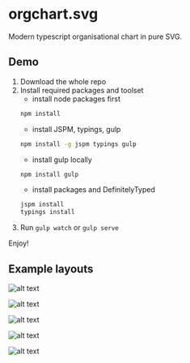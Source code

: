 # orgchart.svg
Modern typescript organisational chart in pure SVG.

## Demo
1. Download the whole repo
2. Install required packages and toolset
	* install node packages first
	```bash
	npm install 
	```
	* install JSPM, typings, gulp
	```bash
	npm install -g jspm typings gulp
	```
	* install gulp locally
	```bash
	npm install gulp
	```	
	* install packages and DefinitelyTyped
	```bash
	jspm install
	typings install
	```	
3. Run `gulp watch` or `gulp serve`	

Enjoy!

## Example layouts
![alt text][example1]

![alt text][example2]

![alt text][example3]

![alt text][example4]

![alt text][example5]





[example1]: https://zajiug-bn1305.files.1drv.com/y3mbrSSK3JtxHwyOpCwRJnssCgJwyPOI70sLtI4iB1GZpdhjm_yLArqjCkpiq1LFizL6FlmzjZAZJ7u6K__ihm1YVO_F3XarplXt6uoe1FNq_JaPmsMEY1kZetwWM90PcC1KlQqG99A7cJdJ9uuVFHJuaanLHACD36YUtfvJAAcZEc?width=1078&height=653&cropmode=none "Example nodes 1"
[example2]: https://zqjiug-bn1305.files.1drv.com/y3mJ5RQmH5Ms2i7AUi_Qz_DSnOEk08ylPzX9Bv1FOsuPLJMYfh44ES_4Por00RsDGKqPINf48OcEx88dxngG3OsI_hwhdt6htMvkj0ioCUH0EXFVbqbljRejtG66n1oFGy_Dfew_sCgeoruiu5-qp3yTnDHC1NN3qIUSPH7U0deSZY?width=1473&height=587&cropmode=none "Example nodes 2"
[example3]: https://bkjiug-bn1305.files.1drv.com/y3mGlf0eI0YcOK1wN8SviGgR5E6amPnOLm9ZnelYbjchm-i9s-JTX9xbUkzPkHKn3HWDpGhDODCKhazibdZS5Oss9dlVm2ZxdTnw6LMwDwoACeA3DaQuuMkgbfACzYTiuWk4dhEaDd70UsRjiTyO4F5f7NTULdOc-OigxWgwZmy4dI?width=589&height=580&cropmode=none "Example nodes 3"
[example4]: https://zkizga-bn1305.files.1drv.com/y3m8lmFguK5fUyf6zk27OTVVX6Ozv2X9VfkDzhnIfDeYG88Y3Dnv7twLY9J1l74QMQbZ4tDUY4z_85JK9327RNC70XULZXRfNezLRNQN2vPk6HrWw0kwedP9qtRzHbjAjo7Qk_sFIQLvFxAY9xp9utkzL7tyPDS6lQydupgAvJrCmQ?width=1052&height=587&cropmode=none "Example nodes 4"
[example5]: https://a6jiug-bn1305.files.1drv.com/y3mSwhgRzEp59e0lkhJoVUP0iR1BAudYqz9CztBeWhhUD7GFZPHn8rDOTmwzVS8Xezw8j9keAJzsJ0uPgld1MjJHhXehAps7AqE5Jh5AjdjWOiAnHLeeIVpoobL06N4YjDi5Cw0T7bt05WwJwKiI1vvaZuVUM9G3bgC6yIqpeoX_gk?width=722&height=579&cropmode=none "Example nodes 5"
